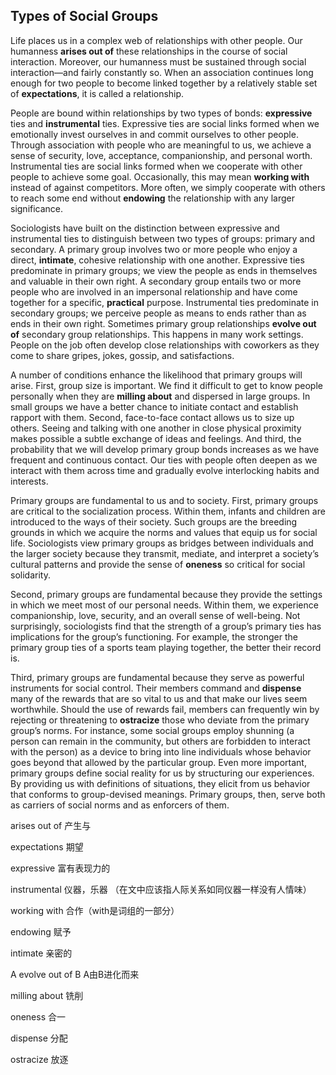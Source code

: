 ## Types of Social Groups

Life places us in a complex web of relationships with other people. Our humanness **arises out of** these relationships in the course of social interaction. Moreover, our humanness must be sustained through social interaction—and fairly constantly so. When an association continues long enough for two people to become linked together by a relatively stable set of **expectations**, it is called a relationship.

People are bound within relationships by two types of bonds: **expressive** ties and **instrumental** ties. Expressive ties are social links formed when we emotionally invest ourselves in and commit ourselves to other people. Through association with people who are meaningful to us, we achieve a sense of security, love, acceptance, companionship, and personal worth. Instrumental ties are social links formed when we cooperate with other people to achieve some goal. Occasionally, this may mean **working with** instead of against competitors. More often, we simply cooperate with others to reach some end without **endowing** the relationship with any larger significance.

Sociologists have built on the distinction between expressive and instrumental ties to distinguish between two types of groups: primary and secondary. A primary group involves two or more people who enjoy a direct, **intimate**, cohesive relationship with one another. Expressive ties predominate in primary groups; we view the people as ends in themselves and valuable in their own right. A secondary group entails two or more people who are involved in an impersonal relationship and have come together for a specific, **practical** purpose. Instrumental ties predominate in secondary groups; we perceive people as means to ends rather than as ends in their own right. Sometimes primary group relationships **evolve out of** secondary group relationships. This happens in many work settings. People on the job often develop close relationships with coworkers as they come to share gripes, jokes, gossip, and satisfactions.

A number of conditions enhance the likelihood that primary groups will arise. First, group size is important. We find it difficult to get to know people personally when they are **milling about** and dispersed in large groups. In small groups we have a better chance to initiate contact and establish rapport with them. Second, face-to-face contact allows us to size up others. Seeing and talking with one another in close physical proximity makes possible a subtle exchange of ideas and feelings. And third, the probability that we will develop primary group bonds increases as we have frequent and continuous contact. Our ties with people often deepen as we interact with them across time and gradually evolve interlocking habits and interests.

Primary groups are fundamental to us and to society. First, primary groups are critical to the socialization process. Within them, infants and children are introduced to the ways of their society. Such groups are the breeding grounds in which we acquire the norms and values that equip us for social life. Sociologists view primary groups as bridges between individuals and the larger society because they transmit, mediate, and interpret a society’s cultural patterns and provide the sense of **oneness** so critical for social solidarity.

Second, primary groups are fundamental because they provide the settings in which we meet most of our personal needs. Within them, we experience companionship, love, security, and an overall sense of well-being. Not surprisingly, sociologists find that the strength of a group’s primary ties has implications for the group’s functioning. For example, the stronger the primary group ties of a sports team playing together, the better their record is.

Third, primary groups are fundamental because they serve as powerful instruments for social control. Their members command and **dispense** many of the rewards that are so vital to us and that make our lives seem worthwhile. Should the use of rewards fail, members can frequently win by rejecting or threatening to **ostracize** those who deviate from the primary group’s norms. For instance, some social groups employ shunning (a person can remain in the community, but others are forbidden to interact with the person) as a device to bring into line individuals whose behavior goes beyond that allowed by the particular group. Even more important, primary groups define social reality for us by structuring our experiences. By providing us with definitions of situations, they elicit from us behavior that conforms to group-devised meanings. Primary groups, then, serve both as carriers of social norms and as enforcers of them.

arises out of                   产生与

expectations                    期望

expressive                        富有表现力的

instrumental                      仪器，乐器       （在文中应该指人际关系如同仪器一样没有人情味）

working with                        合作（with是词组的一部分）

endowing                            赋予

intimate                            亲密的

A evolve out of B              A由B进化而来

milling about                      铣削

oneness                          合一

dispense                                   分配

ostracize                               放逐
